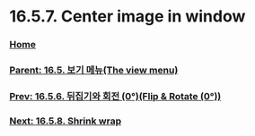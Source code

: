 # 16.5.7. Center image in window

### [Home](./00-home.md)
### [Parent: 16.5. 보기 메뉴(The view menu)](./16-05-00-the-view-menu.md)
### [Prev: 16.5.6. 뒤집기와 회전 (0°)(Flip & Rotate (0°))](./16-05-06-00-flip-rotate.md)
### [Next: 16.5.8. Shrink wrap](./16-05-08-shrink-wrap.md)
